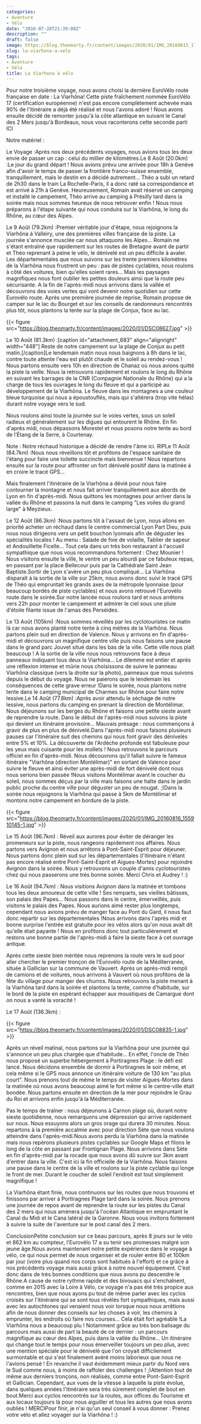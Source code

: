 ```yaml
---
categories:
- Aventure
- Vélo
date: "2016-07-28T21:39:00Z"
description: ""
draft: false
image: https://blog.theomarty.fr/content/images/2020/01/IMG_20160815_175854974_HDR.jpg
slug: la-viarhona-a-velo
tags:
- Aventure
- Vélo
title: La Viarhona à vélo
---
```



Pour notre troisième voyage, nous avons choisi la dernière EuroVélo route française en date : La Viarhôna! Cette piste fraîchement nommée EuroVélo 17 (certification européenne) n'est pas encore complètement achevée mais 90% de l'itinéraire a déjà été réalisé et nous l'avons adoré ! Nous avons ensuite décidé de remonter jusqu'à la côte atlantique en suivant le Canal des 2 Mers jusqu'à Bordeaux, nous vous raconterons cette seconde parti ICI

Notre matériel :

Le Voyage  :Après nos deux précédents voyages, nous avions tous les deux envie de passer un cap : celui du millier de kilomètres.Le 8 Août (20.0km) :Le jour du grand départ ! Nous avions prévu une arrivée pour 18h à Genève afin d'avoir le temps de passer la frontière franco-suisse ensemble, tranquillement, mais le destin en a décidé autrement... Théo a subi un retard de 2h30 dans le train La Rochelle-Paris, il a donc raté sa correspondance et est arrivé à 21h à Genève. Heureusement, Romain avait réservé un camping et installé le campement, Théo arrive au camping à Présilly tard dans la soirée mais nous sommes heureux de nous retrouver enfin ! Nous nous préparons à l'étape suivante qui nous conduira sur la Viarhôna, le long du Rhône, au cœur des Alpes.

Le 9 Août (79.2km) :Premier véritable jour d'étape, nous rejoignons la Viarhôna à Valleiry, une des premières villes française de la piste. La journée s'annonce musclée car nous attaquons les Alpes... Romain ne s'étant entraîné que rapidement sur les routes de Bretagne avant de partir et Théo reprenant à peine le vélo, le dénivelé est un peu difficile à avaler. Les départementales que nous suivons sur les trente premiers kilomètres de la Viarhôna nous frustrent un peu : pas de pistes cyclables, nous roulons à côté des voitures, bien qu'elles soient rares... Mais les paysages magnifiques nous font oublier les petites douleurs ainsi que la route peu sécurisante. A la fin de l'après-midi nous arrivons dans la vallée et découvrons des voies vertes qui vont devenir notre quotidien sur cette Eurovélo route. Après une première journée de reprise, Romain propose de camper sur le lac du Bourget et sur les conseils de randonneurs rencontrés plus tôt, nous plantons la tente sur la plage de Conjux, face au lac.

{{< figure src="https://blog.theomarty.fr/content/images/2020/01/DSC08627.jpg" >}}

Le 10 Août (81.3km) :[caption id="attachment_683" align="alignright" width="448"] Reste de notre campement sur la plage de Conjux au petit matin.[/caption]Le lendemain matin nous nous baignons à 8h dans le lac, contre toute attente l'eau est plutôt chaude et le soleil au rendez-vous ! Nous partons ensuite vers 10h en direction de Chanaz où nous avions quitté la piste la veille. Nous la retrouvons rapidement et roulons le long du Rhône en suivant les barrages de la CNR (Compagnie Nationale du Rhône) qui a la charge de tous les ouvrages le long du fleuve et qui a participé au développement de la Viarhôna. Le fleuve dans les montagnes a une couleur bleue turquoise qui nous a époustouflés, mais qui s'altérera (trop vite hélas) durant notre voyage vers le sud.

Nous roulons ainsi toute la journée sur le voies vertes, sous un soleil radieux et généralement sur les digues qui entourent le Rhône. En fin d'après midi, nous dépassons Morestel et nous  posons notre tente au bord de l’Étang de la Serre, à Courtenay.

Note : Notre réchaud historique a décidé de rendre l'âme ici. RIPLe 11 Août (84.7km) :Nous nous réveillons tôt et profitons de l'espace sanitaire de l'étang pour faire une toilette succincte mais bienvenue ! Nous repartons ensuite sur la route pour affronter un fort dénivelé positif dans la matinée à en croire le tracé GPS...

Mais finalement l'itinéraire de la Viarhôna a dévié pour nous faire contourner la montagne et nous fait arriver tranquillement aux abords de Lyon en fin d'après-midi. Nous quittons les montagnes pour arriver dans la vallée du Rhône et passons la nuit dans le camping "Les voiles du grand large" à Meyzieux.

Le 12 Août (86.3km) :Nous partons tôt à l'assaut de Lyon, nous allons en priorité acheter un réchaud dans le centre commercial Lyon Part Dieu, puis nous nous dirigeons vers un petit bouchon lyonnais afin de déguster les spécialités locales ! Au menu : Salade de foie de volaille, Tablier de sapeur et Andouillette Ficelle... Tout cela dans un très bon restaurant à l'accueil sympathique que nous vous recommandons fortement : Chez Mounier ! Nous visitons ensuite la ville, le ventre un peu alourdi par ce fabuleux repas, en passant par la place Bellecour puis par la Cathédrale Saint Jean Baptiste.Sortir de Lyon s'avère un peu plus compliqué... La Viarhôna disparaît à la sortie de la ville sur 25km, nous avons donc suivi le tracé GPS de Théo qui empruntait les grands axes de la métropole lyonnaise (pour beaucoup bordés de piste cyclables) et nous avons retrouvé l'Eurovélo route dans le soirée.Sur notre lancée nous roulons tard et nous arrêtons vers 22h pour monter le campement et admirer le ciel sous une pluie d'étoile filante issue de l'amas des Perséides.

Le 13 Août (105km) :Nous sommes réveillés par les cyclotouristes ce matin là car nous avons planté notre tente à cinq mètres de la Viarhôna. Nous partons plein sud en direction de Valence. Nous y arrivons en fin d'après-midi et découvrons un magnifique centre ville puis nous faisons une pause dans le grand parc Jouvet situé dans les bas de la ville. Cette ville nous plaît beaucoup ! A la sortie de la ville nous nous retrouvons face à deux panneaux indiquant tous deux la Viarhôna... Le dilemme est entier et après une réflexion intense et mûrie nous choisissons de suivre le panneau Viarhôna classique (vers la droite sur la photo), panneaux que nous suivons depuis le début du voyage. Nous ne paierons que le lendemain les conséquences de cette grave erreur !Dans le soirée, nous plantons notre tente dans le camping municipal de Charmes sur Rhône pour faire notre lessive.Le 14 Août (77.8km) :Après avoir attendu le séchage de notre lessive, nous partons du camping en prenant la direction de Montélimar. Nous déjeunons sur les berges du Rhône et faisons une petite sieste avant de reprendre la route. Dans le début de l'après-midi nous suivons la piste qui devient un itinéraire provisoire... Mauvais présage : nous commençons à gravir de plus en plus de dénivelé.Dans l'après-midi nous faisons plusieurs pauses car l'itinéraire suit des chemins qui nous font gravir des dénivelés entre 5% et 10%. La découverte de l'Ardèche profonde est fabuleuse pour les yeux mais cuisante pour les mollets ! Nous retrouvons le parcours officiel en fin d'après-midi. Nous découvrons qu'il fallait suivre le fameux itinéraire  "Viarhôna (direction Montélimar)" en sortant de Valence pour suivre le fleuve et ainsi éviter une après-midi de fort dénivelé dont nous nous serions bien passée !Nous visitons Montélimar avant le coucher du soleil, nous sommes déçus par la ville mais faisons une halte dans le jardin public proche du centre ville pour déguster un peu de nougat. ;)Dans la soirée nous rejoignons la Viarhôna qui passe à 5km de Montélimar et montons notre campement en bordure de la piste.

{{< figure src="https://blog.theomarty.fr/content/images/2020/01/IMG_20160816_155910145-1.jpg" >}}

Le 15 Août (96.7km) :  Réveil aux aurores pour éviter de déranger les promeneurs sur la piste, nous rangeons rapidement nos affaires. Nous partons vers Avignon et nous arrêtons à Pont-Saint-Esprit pour déjeuner. Nous partons donc plein sud sur les départementales (l'itinéraire n'étant pas encore réalisé entre Pont-Saint-Esprit et Aigues-Mortes) pour rejoindre Avignon dans la soirée. Nous y retrouvons un couple d'amis cyclotouristes chez qui nous passerons une très bonne soirée. Merci Chris et Audrey ! :)

Le 16 Août (94.7km) :  Nous visitions Avignon dans la matinée et tombons tous les deux amoureux de cette ville ! Ses remparts, ses vieilles bâtisses, son palais des Papes... Nous passons dans le centre, émerveillés, puis visitons le palais des Papes. Nous aurions aimé rester plus longtemps, cependant nous avions prévu de manger face au Pont du Gard, il nous faut donc repartir sur les départementales !Nous arrivons dans l'après midi et bonne surprise l'entrée est gratuite pour les vélos alors qu'on nous avait dit qu'elle était payante ! Nous en profitons donc tout particulièrement et restons une bonne partie de l'après-midi à faire la sieste face à cet ouvrage antique.

 Après cette sieste bien méritée nous reprenons la route vers le sud pour aller chercher le premier tronçon de l'Eurovélo route de la Méditerranée, située à Gallician sur la commune de Vauvert. Après un après-midi rempli de camions et de voitures, nous arrivons à Vauvert où nous profitons de la fête du village pour manger des churros. Nous retrouvons la piste menant à la Viarhôna tard dans la soirée et plantons la tente, comme d'habitude, sur le bord de la piste en espérant échapper aux moustiques de Camargue dont on nous a vanté la voracité !

Le 17 Août (136.3km) : 

{{< figure src="https://blog.theomarty.fr/content/images/2020/01/DSC08835-1.jpg" >}}

Après un réveil matinal, nous partons sur la Viarhôna pour une journée qui s'annonce un peu plus chargée que d'habitude... En effet, l'oncle de Théo nous proposé un superbe hébergement à Portiragnes Plage : le défi est lancé. Nous décidons ensemble de dormir à Portiragnes le soir même, et cela même si le GPS nous annonce un itinéraire voiture de 130 km "au plus court". Nous prenons tout de même le temps de visiter Aigues-Mortes dans la matinée où nous avons beaucoup aimé le fort même si le centre-ville était bondée. Nous partons ensuite en direction de la mer pour rejoindre le Grau du Roi et arrivons enfin jusqu'à la Méditerranée.

Pas le temps de traîner : nous déjeunons à Carnon plage où, durant notre sieste quotidienne, nous remarquons une dépression qui arrive rapidement sur nous. Nous essuyons alors un gros orage qui durera 30 minutes. Nous repartons à la première accalmie avec pour direction Sète que nous voulons atteindre dans l'après-midi.Nous avons perdu la Viarhôna dans la matinée mais nous repérons plusieurs pistes cyclables sur Google Maps et filons le long de la côte en passant par Frontignan Plage. Nous arrivons dans Sète en fin d'après-midi par la rocade que nous avons dû suivre sur 3km avant d'entrer dans la ville. C'est ici la fin officielle de la Viarhôna. Nous faisons une pause dans le centre de la ville et roulons sur la piste cyclable qui longe le front de mer. Durant le coucher de soleil l'endroit est tout simplement magnifique !

La Viarhôna étant finie, nous continuons sur les routes que nous trouvons et finissons par arriver à Portiragnes Plage tard dans la soirée. Nous prenons une journée de repos avant de reprendre la route sur les pistes du Canal des 2 mers qui nous amènera jusqu'à l'océan Atlantique en empruntant le Canal du Midi et le Cana latéral de la Garonne. Nous vous invitons fortement à suivre la suite de l'aventure sur le post canal des 2 mers.

ConclusionPetite conclusion sur ce beau parcours, après 8 jours sur le vélo et 862 km au compteur, l'Eurovélo 17 a su tenir ses promesses malgré son jeune âge.Nous avons maintenant notre petite expérience dans le voyage à vélo, ce qui nous permet de nous organiser et de rouler entre 80 et 100km par jour (voire plus quand nos corps sont habitués à l'effort) et ce grâce à nos précédents voyage mais aussi grâce à notre nouvel équipement. C’est donc dans de très bonnes conditions que nous avons pu descendre le Rhône.A cause de notre rythme rapide et des bivouacs qui s'enchaînent, comme en 2015 avec la Loire à Vélo, ce voyage n'a pas été très propice aux rencontres, bien que nous ayons pu tout de même parler avec les cyclos croisés sur l'itinéraire qui se sont tous révélés fort sympathiques, mais aussi avec les autochtones qui venaient nous voir lorsque nous nous arrêtions afin de nous donner des conseils sur les choses à voir, les chemins à emprunter, les endroits où faire nos courses... Cela était fort agréable !La Viarhôna nous a beaucoup plu ! Notamment grâce au très bon balisage du parcours mais aussi de part la beauté de ce dernier : un parcours magnifique au cœur des Alpes, puis dans la vallée du Rhône... Un itinéraire qui change tout le temps pour nous émerveiller toujours un peu plus, avec une mention spéciale pour le dénivelé que l'on croyait difficilement surmontable et qui s'est finalement avéré moins laborieux que nous ne l'avions pensé ! En revanche il vaut évidemment mieux partir du Nord vers le Sud comme nous, à moins de raffoler des challenges ! ;)Attention tout de même aux derniers tronçons, non réalisés, comme entre Pont-Saint-Esprit et Gallician. Cependant, aux vues de la vitesse à laquelle la piste évolue, dans quelques années l'itinéraire sera très sûrement complet de bout en bout.Merci aux cyclos rencontrés sur la routes, aux offices du Tourisme et aux locaux toujours là pour nous aiguiller et tous les autres que nous avons oubliés ! MERCIPour finir, je n'ai qu'un seul conseil à vous donner : Prenez votre vélo et allez voyager sur la Viarhôna ! :)





